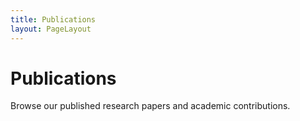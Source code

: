 ```yaml
---
title: Publications
layout: PageLayout
---
```


# Publications

Browse our published research papers and academic contributions.
